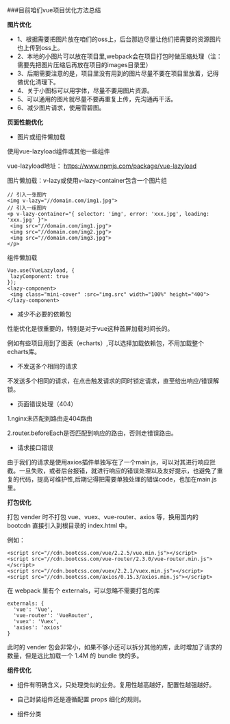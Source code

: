 ###目前咱们vue项目优化方法总结

**图片优化**

-	1、根据需要把图片放在咱们的oss上，后台那边尽量让他们把需要的资源图片也上传到oss上。
-	2、本地的小图片可以放在项目里,webpack会在项目打包时做压缩处理（注：需要先把图片压缩后再放在项目的images目录里）
-	3、后期需要注意的是，项目里没有用到的图片尽量不要在项目里放着，记得做优化清理下。
-	4、关于小图标可以用字体，尽量不要用图片资源。
-	5、可以通用的图片就尽量不要再重复上传，先沟通再干活。
-	6、减少图片请求，使用雪碧图。

**页面性能优化**

-	图片或组件懒加载

使用vue-lazyload组件或其他一些组件

vue-lazyload地址： https://www.npmjs.com/package/vue-lazyload

图片懒加载：v-lazy或使用v-lazy-container包含一个图片组

```
// 引入一张图片
<img v-lazy="//domain.com/img1.jpg">
// 引入一组图片
<p v-lazy-container="{ selector: 'img', error: 'xxx.jpg', loading: 'xxx.jpg' }">
 <img src="//domain.com/img1.jpg">
 <img src="//domain.com/img2.jpg">
 <img src="//domain.com/img3.jpg">
</p>
```

组件懒加载

```
Vue.use(VueLazyload, {
 lazyComponent: true
});
<lazy-component>
 <img class="mini-cover" :src="img.src" width="100%" height="400">
</lazy-component>
```

-	减少不必要的依赖包

性能优化是很重要的，特别是对于vue这种首屏加载时间长的。

例如有些项目用到了图表（echarts）,可以选择加载依赖包，不用加载整个echarts库。

-	不发送多个相同的请求

不发送多个相同的请求，在点击触发请求的同时锁定请求，直至给出响应/错误解锁。

-	页面错误处理（404）

1.nginx未匹配到路由走404路由

2.router.beforeEach是否匹配到响应的路由，否则走错误路由。

-	请求接口错误

由于我们的请求是使用axios插件单独写在了一个main.js，可以对其进行响应拦截。一旦失败，或者后台报错，就进行响应的错误处理以及友好提示，也避免了重复的代码，提高可维护性,后期记得把需要单独处理的错误code，也加在main.js里。

**打包优化**

打包 vender 时不打包 vue、vuex、vue-router、axios 等，换用国内的 bootcdn 直接引入到根目录的 index.html 中。

例如：

```
<script src="//cdn.bootcss.com/vue/2.2.5/vue.min.js"></script>
<script src="//cdn.bootcss.com/vue-router/2.3.0/vue-router.min.js"></script>
<script src="//cdn.bootcss.com/vuex/2.2.1/vuex.min.js"></script>
<script src="//cdn.bootcss.com/axios/0.15.3/axios.min.js"></script>
```

在 webpack 里有个 externals，可以忽略不需要打包的库

```
externals: {
  'vue': 'Vue',
  'vue-router': 'VueRouter',
  'vuex': 'Vuex',
  'axios': 'axios'
}
```

此时的 vender 包会非常小，如果不够小还可以拆分其他的库，此时增加了请求的数量，但是远比加载一个 1.4M 的 bundle 快的多。

**组件优化**

-	组件有明确含义，只处理类似的业务。复用性越高越好，配置性越强越好。

-	自己封装组件还是遵循配置 props 细化的规则。

-	组件分类

<style scopeed>

